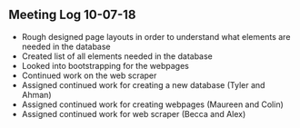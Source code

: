 ## Meeting Log 10-07-18
* Rough designed page layouts in order to understand what elements are needed
in the database
* Created list of all elements needed in the database
* Looked into bootstrapping for the webpages
* Continued work on the web scraper
* Assigned continued work for creating a new database (Tyler and Ahman)
* Assigned continued work for creating webpages (Maureen and Colin)
* Assigned continued work for web scraper (Becca and Alex)
